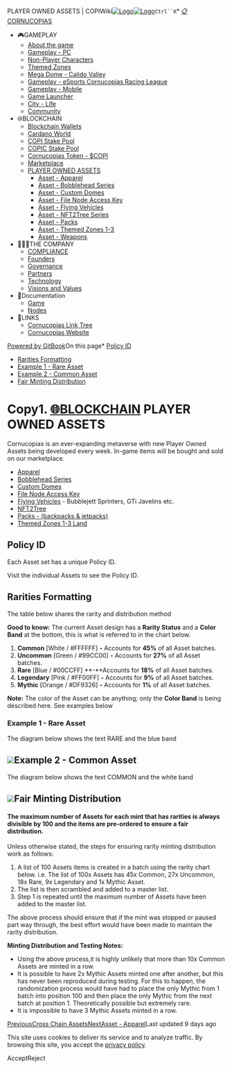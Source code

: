 PLAYER OWNED ASSETS | COPIWiki[![Logo](https://copiwiki.cornucopias.io/~gitbook/image?url=https%3A%2F%2F1762761122-files.gitbook.io%2F%7E%2Ffiles%2Fv0%2Fb%2Fgitbook-x-prod.appspot.com%2Fo%2Forganizations%252FVpfHHIHQI6ROs7kspCfa%252Fsites%252Fsite_dzbNR%252Flogo%252FxczoLfMLSrLZyl8UxDSg%252FCornucopias_Logo-White-Medium.png%3Falt%3Dmedia%26token%3Dcfef2e74-c264-4b9d-bc1c-d89788f5dc9c&width=260&dpr=4&quality=100&sign=ce383b9c&sv=2)![Logo](https://copiwiki.cornucopias.io/~gitbook/image?url=https%3A%2F%2F1762761122-files.gitbook.io%2F%7E%2Ffiles%2Fv0%2Fb%2Fgitbook-x-prod.appspot.com%2Fo%2Forganizations%252FVpfHHIHQI6ROs7kspCfa%252Fsites%252Fsite_dzbNR%252Flogo%252FxczoLfMLSrLZyl8UxDSg%252FCornucopias_Logo-White-Medium.png%3Falt%3Dmedia%26token%3Dcfef2e74-c264-4b9d-bc1c-d89788f5dc9c&width=260&dpr=4&quality=100&sign=ce383b9c&sv=2)](/)`Ctrl``K`* [📋CORNUCOPIAS](/)
* 🎮GAMEPLAY
	+ [About the game](/gameplay/about-the-game)
	+ [Gameplay - PC](/gameplay/gameplay-pc)
	+ [Non-Player Characters](/gameplay/non-player-characters)
	+ [Themed Zones](/gameplay/themed-zones)
	+ [Mega Dome - Calido Valley](/gameplay/mega-dome-calido-valley)
	+ [Gameplay - eSports Cornucopias Racing League](/gameplay/gameplay-esports-cornucopias-racing-league)
	+ [Gameplay - Mobile](/gameplay/gameplay-mobile)
	+ [Game Launcher](/gameplay/game-launcher)
	+ [City - Life](/gameplay/city-life)
	+ [Community](/gameplay/community)
* 🌐BLOCKCHAIN
	+ [Blockchain Wallets](/blockchain/blockchain-wallets)
	+ [Cardano World](/blockchain/cardano-world)
	+ [COPI Stake Pool](/blockchain/copi-stake-pool)
	+ [COPIC Stake Pool](/blockchain/copic-stake-pool)
	+ [Cornucopias Token - $COPI](/blockchain/cornucopias-token-usdcopi)
	+ [Marketplace](/blockchain/marketplace)
	+ [PLAYER OWNED ASSETS](/blockchain/player-owned-assets)
		- [Asset - Apparel](/blockchain/player-owned-assets/asset-apparel)
		- [Asset - Bobblehead Series](/blockchain/player-owned-assets/asset-bobblehead-series)
		- [Asset - Custom Domes](/blockchain/player-owned-assets/asset-custom-domes)
		- [Asset - File Node Access Key](/blockchain/player-owned-assets/asset-file-node-access-key)
		- [Asset - Flying Vehicles](/blockchain/player-owned-assets/asset-flying-vehicles)
		- [Asset - NFT2Tree Series](/blockchain/player-owned-assets/asset-nft2tree-series)
		- [Asset - Packs](/blockchain/player-owned-assets/asset-packs)
		- [Asset - Themed Zones 1-3](/blockchain/player-owned-assets/asset-themed-zones-1-3)
		- [Asset - Weapons](/blockchain/player-owned-assets/asset-weapons)
* 🧑‍🤝‍🧑THE COMPANY
	+ [COMPLIANCE](/the-company/compliance)
	+ [Founders](/the-company/founders)
	+ [Governance](/the-company/governance)
	+ [Partners](/the-company/partners)
	+ [Technology](/the-company/technology)
	+ [Visions and Values](/the-company/visions-and-values)
* 📖Documentation
	+ [Game](/documentation/game)
	+ [Nodes](/documentation/nodes)
* 🔗LINKS
	+ [Cornucopias Link Tree](https://linktr.ee/cornucopias.game)
	+ [Cornucopias Website](https://www.cornucopias.io)

[Powered by GitBook](https://www.gitbook.com/?utm_source=content&utm_medium=trademark&utm_campaign=PQmCVki2WHg9QcW9pdrX)On this page* [Policy ID](#policy-id)
* [Rarities Formatting](#text-formatting)
* [Example 1 - Rare Asset](#example-1-rare-asset)
* [Example 2 - Common Asset](#example-2-common-asset)
* [Fair Minting Distribution](#fair-minting-distribution)

Copy1. [🌐BLOCKCHAIN](/blockchain)
PLAYER OWNED ASSETS
===================

Cornucopias is an ever-expanding metaverse with new Player Owned Assets being developed every week. In-game items will be bought and sold on our marketplace.

* [Apparel](/blockchain/player-owned-assets/asset-apparel)
* [Bobblehead Series](/blockchain/player-owned-assets/asset-bobblehead-series)
* [Custom Domes](/blockchain/player-owned-assets/asset-custom-domes)
* [File Node Access Key](/blockchain/player-owned-assets/asset-file-node-access-key)
* [Flying Vehicles](/blockchain/player-owned-assets/asset-flying-vehicles) - Bubblejett Sprinters, GTi Javelins etc.
* [NFT2Tree](/blockchain/player-owned-assets/asset-nft2tree-series)
* [Packs - (backpacks & jetpacks)](/blockchain/player-owned-assets/asset-packs)
* [Themed Zones 1-3 Land](/blockchain/player-owned-assets/asset-themed-zones-1-3)

Policy ID
---------

Each Asset set has a unique Policy ID.

Visit the individual Assets to see the Policy ID.

Rarities Formatting
-------------------

The table below shares the rarity and distribution method

**Good to know:** The current Asset design has a **Rarity Status** and a **Color Band** at the bottom, this is what is referred to in the chart below.

1. **Common** [White / #FFFFFF] **-** Accounts for **45%** of all Asset batches.
2. **Uncommon** [Green / #99CC00] **-** Accounts for **27%** of all Asset batches.
3. **Rare** [Blue / #00CCFF] **-**Accounts for **18%** of all Asset batches.
4. **Legendary** [Pink / #FF00FF] **-** Accounts for **9%** of all Asset batches.
5. **Mythic** [Orange / #DF9326] **-** Accounts for **1%** of all Asset batches.

**Note:** The color of the Asset can be anything; only the **Color Band** is being described here. See examples below

### Example 1 - Rare Asset

The diagram below shows the text RARE and the blue band

![](https://copiwiki.cornucopias.io/~gitbook/image?url=https%3A%2F%2F4046923609-files.gitbook.io%2F%7E%2Ffiles%2Fv0%2Fb%2Fgitbook-x-prod.appspot.com%2Fo%2Fspaces%252FPQmCVki2WHg9QcW9pdrX%252Fuploads%252Fu9gaHpHwqgweMezdm5AE%252Farrow_rare.png%3Falt%3Dmedia%26token%3D567b6827-9316-465c-8e1f-fa3e6645e0a0&width=768&dpr=4&quality=100&sign=d131eb96&sv=2)Example 2 - Common Asset
------------------------

The diagram below shows the text COMMON and the white band

![](https://copiwiki.cornucopias.io/~gitbook/image?url=https%3A%2F%2F4046923609-files.gitbook.io%2F%7E%2Ffiles%2Fv0%2Fb%2Fgitbook-x-prod.appspot.com%2Fo%2Fspaces%252FPQmCVki2WHg9QcW9pdrX%252Fuploads%252F5DIJVs3YPDKZ7aWiSaPm%252Farrow_common.png%3Falt%3Dmedia%26token%3D802b150c-3214-4733-9bf6-3f1a5cdb5439&width=768&dpr=4&quality=100&sign=25f174e6&sv=2)Fair Minting Distribution
-------------------------

#### The maximum number of Assets for each mint that has rarities is always divisible by 100 and the items are pre-ordered to ensure a fair distribution.

Unless otherwise stated, the steps for ensuring rarity minting distribution work as follows:

1. A list of 100 Assets items is created in a batch using the rarity chart below. i.e. The list of 100x Assets has 45x Common, 27x Uncommon, 18x Rare, 9x Legendary and 1x Mythic Asset.
2. The list is then scrambled and added to a master list.
3. Step 1 is repeated until the maximum number of Assets have been added to the master list.

The above process should ensure that if the mint was stopped or paused part way through, the best effort would have been made to maintain the rarity distribution.

**Minting Distribution and Testing Notes:**

* Using the above process,it is highly unlikely that more than 10x Common Assets are minted in a row.
* It is possible to have 2x Mythic Assets minted one after another, but this has never been reproduced during testing. For this to happen, the randomization process would have had to place the only Mythic from 1 batch into position 100 and then place the only Mythic from the next batch at position 1. Theoretically possible but extremely rare.
* It is impossible to have 3 Mythic Assets minted in a row.

[PreviousCross Chain Assets](/blockchain/marketplace/cross-chain-assets)[NextAsset - Apparel](/blockchain/player-owned-assets/asset-apparel)Last updated 9 days ago

This site uses cookies to deliver its service and to analyze traffic. By browsing this site, you accept the [privacy policy](https://www.cornucopias.io/privacy-policy).

AcceptReject